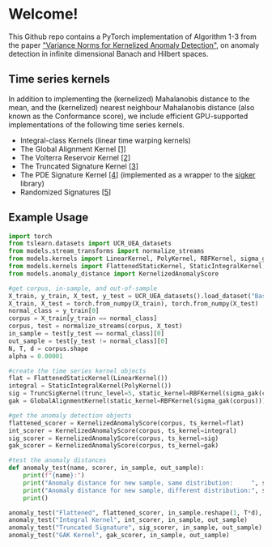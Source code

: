 # Welcome!

This Github repo contains a PyTorch implementation of Algorithm 1-3 from the paper ["Variance Norms for Kernelized Anomaly Detection"](https://arxiv.org/abs/2407.11873), on anomaly detection in infinite dimensional Banach and Hilbert spaces.

## Time series kernels
In addition to implementing the (kernelized) Mahalanobis distance to the mean, and the (kernelized) nearest neighbour Mahalanobis distance (also known as the Conformance score), we include efficient GPU-supported implementations of the following time series kernels.

* Integral-class Kernels (linear time warping kernels)
* The Global Alignment Kernel [[1]](https://arxiv.org/abs/cs/0610033)
* The Volterra Reservoir Kernel [[2]](https://arxiv.org/abs/2212.14641)
* The Truncated Signature Kernel [[3]](https://jmlr.org/papers/v20/16-314.html)
* The PDE Signature Kernel [[4]](https://arxiv.org/abs/2006.14794) (implemented as a wrapper to the [sigker](https://github.com/crispitagorico/sigkernel) library)
* Randomized Signatures [[5]](https://arxiv.org/abs/2201.02441)

## Example Usage


```python
import torch
from tslearn.datasets import UCR_UEA_datasets
from models.stream_transforms import normalize_streams
from models.kernels import LinearKernel, PolyKernel, RBFKernel, sigma_gak
from models.kernels import FlattenedStaticKernel, StaticIntegralKernel, TruncSigKernel, GlobalAlignmentKernel
from models.anomaly_distance import KernelizedAnomalyScore

#get corpus, in-sample, and out-of-sample
X_train, y_train, X_test, y_test = UCR_UEA_datasets().load_dataset("BasicMotions")
X_train, X_test = torch.from_numpy(X_train), torch.from_numpy(X_test)
normal_class = y_train[0]
corpus = X_train[y_train == normal_class]
corpus, test = normalize_streams(corpus, X_test)
in_sample = test[y_test == normal_class][0]
out_sample = test[y_test != normal_class][0]
N, T, d = corpus.shape
alpha = 0.00001

#create the time series kernel objects
flat = FlattenedStaticKernel(LinearKernel())
integral = StaticIntegralKernel(PolyKernel())
sig = TruncSigKernel(trunc_level=5, static_kernel=RBFKernel(sigma_gak(corpus)))
gak = GlobalAlignmentKernel(static_kernel=RBFKernel(sigma_gak(corpus)))

#get the anomaly detection objects
flattened_scorer = KernelizedAnomalyScore(corpus, ts_kernel=flat)
int_scorer = KernelizedAnomalyScore(corpus, ts_kernel=integral)
sig_scorer = KernelizedAnomalyScore(corpus, ts_kernel=sig)
gak_scorer = KernelizedAnomalyScore(corpus, ts_kernel=gak)

#test the anomaly distances
def anomaly_test(name, scorer, in_sample, out_sample):
    print(f"{name}:")
    print("Anomaly distance for new sample, same distribution:     ", scorer(in_sample, alpha))
    print("Anomaly distance for new sample, different distribution:", scorer(out_sample, alpha))
    print()

anomaly_test("Flattened", flattened_scorer, in_sample.reshape(1, T*d), out_sample.reshape(1, T*d))
anomaly_test("Integral Kernel", int_scorer, in_sample, out_sample)
anomaly_test("Truncated Signature", sig_scorer, in_sample, out_sample)
anomaly_test("GAK Kernel", gak_scorer, in_sample, out_sample)
```
